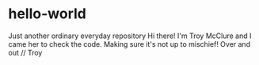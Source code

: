 # hello-world
Just another ordinary everyday repository
Hi there! I'm Troy McClure and I came her to check the code.
Making sure it's not up to mischief!
Over and out
// Troy
